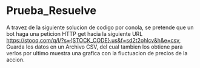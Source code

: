 # Prueba_Resuelve

A travez de la siguiente solucion de codigo por conola, se pretende que un bot haga una peticion HTTP get hacia la siguiente URL
https://stooq.com/q/l/?s={STOCK_CODE}.us&f=sd2t2ohlcv&h&e=csv, 
Guarda los datos en un Archivo CSV, del cual tambien los obtiene para verlos
por ultimo muestra una grafica con la fluctuacion de precios de la accion.

